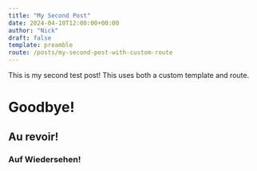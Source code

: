 ```yaml
---
title: "My Second Post"
date: 2024-04-10T12:00:00+00:00
author: "Nick"
draft: false
template: preamble
route: /posts/my-second-post-with-custom-route
---
```


This is my second test post! This uses both a custom template and route. 

# Goodbye!

## Au revoir!

### Auf Wiedersehen!